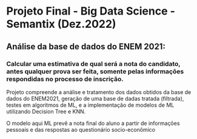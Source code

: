 # Projeto Final - Big Data Science - Semantix (Dez.2022)

## Análise da base de dados do ENEM 2021: 
### Calcular uma estimativa de qual será a nota do candidato, antes qualquer prova ser feita, somente pelas informações respondidas no processo de inscrição.

Projeto compreende a análise e tratamento dos dados obtidos da base de dados do ENEM2021, geração de uma base de dadas tratada (filtrada), testes em algoritmos de ML, e a implementação de modelos de ML utilizando Decision Tree e KNN.

O modelo aqui ML prevê a nota final do aluno a partir de informações pessoais e das respostas ao questionário socio-econômico

